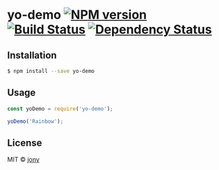 # yo-demo [![NPM version][npm-image]][npm-url] [![Build Status][travis-image]][travis-url] [![Dependency Status][daviddm-image]][daviddm-url]
> 

## Installation

```sh
$ npm install --save yo-demo
```

## Usage

```js
const yoDemo = require('yo-demo');

yoDemo('Rainbow');
```
## License

MIT © [jony](jony.city)


[npm-image]: https://badge.fury.io/js/yo-demo.svg
[npm-url]: https://npmjs.org/package/yo-demo
[travis-image]: https://travis-ci.com/JonyCoding/yo-demo.svg?branch=master
[travis-url]: https://travis-ci.com/JonyCoding/yo-demo
[daviddm-image]: https://david-dm.org/JonyCoding/yo-demo.svg?theme=shields.io
[daviddm-url]: https://david-dm.org/JonyCoding/yo-demo
